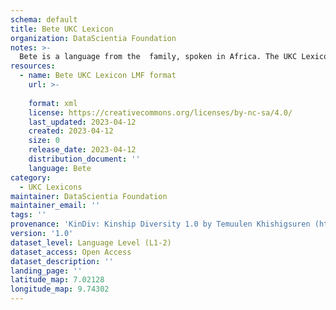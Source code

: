 ```yaml
---
schema: default
title: Bete UKC Lexicon
organization: DataScientia Foundation
notes: >-
  Bete is a language from the  family, spoken in Africa. The UKC Lexicon of Bete is represented as a lexico-semantic network. It consists of words, word senses, synsets, as well as sense-level and synset-level relationships.
resources:
  - name: Bete UKC Lexicon LMF format
    url: >-
      
    format: xml
    license: https://creativecommons.org/licenses/by-nc-sa/4.0/
    last_updated: 2023-04-12
    created: 2023-04-12
    size: 0
    release_date: 2023-04-12
    distribution_document: ''
    language: Bete
category:
  - UKC Lexicons
maintainer: DataScientia Foundation
maintainer_email: ''
tags: ''
provenance: 'KinDiv: Kinship Diversity 1.0 by Temuulen Khishigsuren (http://ukc.disi.unitn.it/index.php/kinship/); Princeton WordNet 2.1 by Princeton University (https://wordnet.princeton.edu)'
version: '1.0'
dataset_level: Language Level (L1-2)
dataset_access: Open Access
dataset_description: ''
landing_page: ''
latitude_map: 7.02128
longitude_map: 9.74302
---
```


